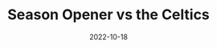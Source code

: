 ---
layout: layouts/post.njk
title: Season Opener vs the Celtics
date: 2022-10-18
humanDate: October 18th, 2022
tags: [
    post,
    total,
    2022_season
]
totalDonations: 67.76
doneeShort: "SYF"
donee: Sixers Youth Foundation
doneeLink: https://sixersyouthfoundation.org/about/
threadLink: https://www.reddit.com/r/sixers/comments/y7hani/pledging_to_make_a_donation_to_the_sixers_youth/
desc: "Pledging to make a donation to the Sixers Youth Foundation (SYF). Please join me in helping out!"
---